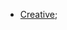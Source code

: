 <ul>
  <li><a href="https://deokti.github.io/WebSitesTrening/Creative/dist/" target="_blank">Creative</a>;</li>
</ul>
